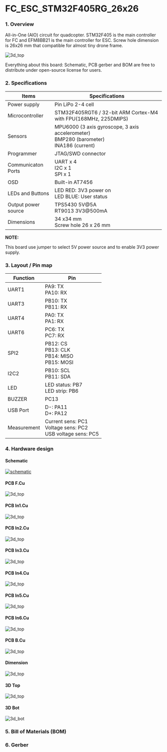 # FC_ESC_STM32F405RG_26x26

### 1. Overview

All-in-One (AIO) circuit for quadcopter. STM32F405 is the main controller for FC and EFM8BB21 is the main controller for ESC. Screw hole dimension is 26x26 mm that compatible for almost tiny drone frame. 

![3d_top](assets/demo/BoardDemo.png)

Everything about this board: Schematic, PCB gerber and BOM are free to distribute under open-source license for users.

### 2. Specifications

| Items               | Specifications                                               |
| ------------------- | ------------------------------------------------------------ |
| Power supply        | Pin LiPo 2-4 cell                                            |
| Microcontroller     | STM32F405RGT6 / 32-bit ARM Cortex-M4 with FPU(168MHz, 225DMIPS) |
| Sensors             | MPU6000 (3 axis gyroscope, 3 axis accelerometer) <br />BMP280 (barometer)<br />INA186 (current) |
| Programmer          | JTAG/SWD connector                                           |
| Communicaton Ports  | UART x 4<br />I2C x 1<br />SPI x 1                           |
| OSD                 | Built-in AT7456                                              |
| LEDs and Buttons    | LED RED: 3V3 power on<br />LED BLUE: User status             |
| Output power source | TPS5430 5V@5A<br />RT9013 3V3@500mA                          |
| Dimensions          | 34 x34 mm<br />Screw hole 26 x 26 mm                         |

**NOTE:**

This board use jumper to select 5V power source and to enable 3V3 power supply.

### 3. Layout / Pin map

| Function    | Pin                                                          |
| ----------- | ------------------------------------------------------------ |
| UART1       | PA9: TX<br />PA10: RX                                        |
| UART3       | PB10: TX<br />PB11: RX                                       |
| UART4       | PA0: TX<br />PA1: RX                                         |
| UART6       | PC6: TX<br />PC7: RX                                         |
| SPI2        | PB12: CS<br />PB13: CLK<br />PB14: MISO<br />PB15: MOSI      |
| I2C2        | PB10: SCL<br />PB11: SDA                                     |
| LED         | LED status: PB7<br />LED strip: PB6                          |
| BUZZER      | PC13                                                         |
| USB Port    | D-: PA11<br />D+: PA12                                       |
| Measurement | Current sens: PC1<br />Voltage sens: PC2<br />USB voltage sens: PC5 |

### 4. Hardware design

#### Schematic

[![schematic](assets/demo/schematic.png)](assets/demo/FC_ESC_STM32F405RG_26x26.pdf)

#### PCB F.Cu

![3d_top](assets/demo/PCB_F.Cu.png)

#### PCB In1.Cu

![3d_top](assets/demo/PCB_In1.Cu.png)

#### PCB In2.Cu

![3d_top](assets/demo/PCB_In2.Cu.png)

#### PCB In3.Cu

![3d_top](assets/demo/PCB_In3.Cu.png)

#### PCB In4.Cu

![3d_top](assets/demo/PCB_In4.Cu.png)

#### PCB In5.Cu

![3d_top](assets/demo/PCB_In5.Cu.png)

#### PCB In6.Cu

![3d_top](assets/demo/PCB_In6.Cu.png)

#### PCB B.Cu

![3d_top](assets/demo/PCB_B.Cu.png)

#### Dimension

![3d_top](assets/demo/dimension.png)

#### 3D Top

![3d_top](assets/demo/3d_top.png)

#### 3D Bot

![3d_bot](assets/demo/3d_bot.png)

### 5. Bill of Materials (BOM)

### 6. Gerber
